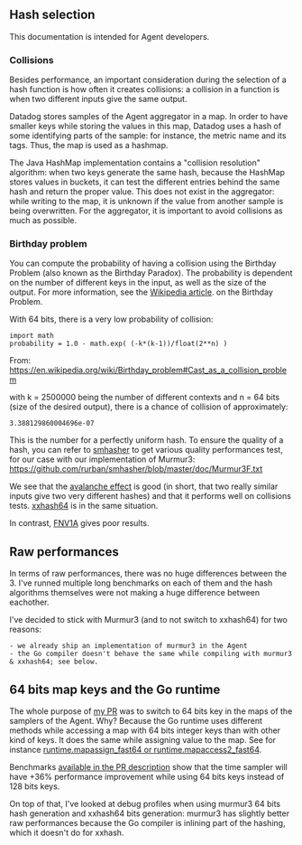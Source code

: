 ## Hash selection

This documentation is intended for Agent developers.

### Collisions

Besides performance, an important consideration during the selection of a hash function is
how often it creates collisions: a collision in a function is when two different
inputs give the same output.

Datadog stores samples of the Agent aggregator in a map. In order to have smaller keys
while storing the values in this map, Datadog uses a hash of some identifying parts
of the sample: for instance, the metric name and its tags.
Thus, the map is used as a hashmap.

The Java HashMap implementation contains a "collision resolution" algorithm: when
two keys generate the same hash, because the HashMap stores values in buckets, it
can test the different entries behind the same hash and return the proper value.
This does not exist in the aggregator: while writing to the map, it is unknown if
the value from another sample is being overwritten. For the aggregator, it is important
to avoid collisions as much as possible.


### Birthday problem

You can compute the probability of having a collision using the Birthday Problem
(also known as the Birthday Paradox). The probability is dependent on the number
of different keys in the input, as well as the size of the output. For more
information, see the [Wikipedia article](https://en.wikipedia.org/wiki/Birthday_problem).
on the Birthday Problem.

With 64 bits, there is a very low probability of collision:

```
import math
probability = 1.0 - math.exp( (-k*(k-1))/float(2**n) )
```
From: https://en.wikipedia.org/wiki/Birthday_problem#Cast_as_a_collision_problem

with k = 2500000 being the number of different contexts and n = 64 bits (size of
the desired output), there is a chance of collision of approximately:

    3.388129860004696e-07

This is the number for a perfectly uniform hash. To ensure the quality of a hash,
you can refer to [smhasher](https://github.com/rurban/smhasher) to get various
quality performances test, for our case with our implementation
of Murmur3: https://github.com/rurban/smhasher/blob/master/doc/Murmur3F.txt

We see that the [avalanche effect](https://en.wikipedia.org/wiki/Avalanche_effect) is good
(in short, that two really similar inputs give two very different hashes) and
that it performs well on collisions tests. [xxhash64](https://github.com/rurban/smhasher/blob/master/doc/xxHash64.txt) is in the same situation.

In contrast, [FNV1A](https://github.com/rurban/smhasher/blob/master/doc/FNV1a.txt)
gives poor results.

## Raw performances

In terms of raw performances, there was no huge differences between the 3. I've
runned multiple long benchmarks on each of them and the hash algorithms themselves
were not making a huge difference between eachother.

I've decided to stick with Murmur3 (and to not switch to xxhash64) for two reasons:

    - we already ship an implementation of murmur3 in the Agent
    - the Go compiler doesn't behave the same while compiling with murmur3 & xxhash64; see below.

## 64 bits map keys and the Go runtime

The whole purpose of [my PR](https://github.com/DataDog/datadog-agent/pull/5209)
was to switch to 64 bits key in the maps of the samplers of the Agent. Why? Because
the Go runtime uses different methods while accessing a map with 64 bits integer keys
than with other kind of keys. It does the same while assigning value to the map.
See for instance
[runtime.mapassign_fast64 or runtime.mapaccess2_fast64](https://golang.org/src/runtime/map_fast64.go).

Benchmarks [available in the PR description](https://github.com/DataDog/datadog-agent/pull/5209)
show that the time sampler will have +36% performance improvement while using
64 bits keys instead of 128 bits keys.

On top of that, I've looked at debug profiles when using murmur3 64 bits hash
generation and xxhash64 bits generation: murmur3 has slightly better raw
performances because the Go compiler is inlining part of the hashing, which it
doesn't do for xxhash.

